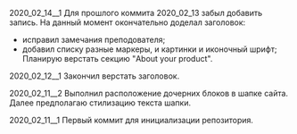 ﻿
2020_02_14__1
Для прошлого коммита 2020_02_13 забыл добавить запись.
На данный момент окончательно доделал заголовок:
 - исправил замечания преподователя;
 - добавил списку разные маркеры, и картинки и иконочный шрифт;
Планирую верстать секцию "About your product". 

2020_02_12__1
Закончил верстать заголовок.

2020_02_11__2
Выполнил расположение дочерних блоков в шапке сайта.
Далее предполагаю стилизацию текста шапки.

2020_02_11__1
Первый коммит для инициализации репозитория.
